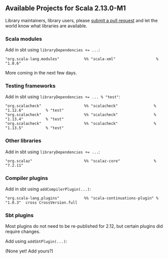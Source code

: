## Available Projects for Scala 2.13.0-M1

Library maintainers, library users, please [submit a pull request](https://github.com/scala/make-release-notes/edit/2.13.x/projects-2.13.md) and let the world know what libraries are available.

<!--
### Scaladex

Scaladex, the index of Scala libraries, now offers searching by target version:

* [Scala modules for 2.13.0-M1](https://index.scala-lang.org/search?q=keywords:scala-module)
* [Testing frameworks for 2.13.0-M1](https://index.scala-lang.org/search?q=targets%3Ascala_2.13.0-M1+AND+keywords%3Atesting)
* [Other libraries for 2.13.0-M1](https://index.scala-lang.org/search?q=targets%3Ascala_2.13.0-M1)
* [Compiler plugins for 2.13.0-M1](https://index.scala-lang.org/search?q=keywords%3Acompiler-plugin+AND+targets%3Ascala_2.13.0-M1)
* [Sbt plugins for 2.13.0-M1](https://index.scala-lang.org/search?q=keywords%3Asbt-plugin+AND+targets%3Ascala_2.13.0-M1)
-->

### Scala modules

Add in sbt using `libraryDependencies += ...`:

    "org.scala-lang.modules"           %% "scala-xml"                  % "1.0.6"

More coming in the next few days.

### Testing frameworks

Add in sbt using `libraryDependencies += ... % "test"`:

    "org.scalacheck"                   %% "scalacheck"                % "1.12.6"          % "test"
    "org.scalacheck"                   %% "scalacheck"                % "1.13.4"          % "test"
    "org.scalacheck"                   %% "scalacheck"                % "1.13.5"          % "test"

### Other libraries

Add in sbt using `libraryDependencies += ...`:

    "org.scalaz"                       %% "scalaz-core"               % "7.2.11"

### Compiler plugins

Add in sbt using `addCompilerPlugin(...)`:

    "org.scala-lang.plugins"           %% "scala-continuations-plugin" % "1.0.3"  cross CrossVersion.full

### Sbt plugins

Most plugins do not need to be re-published for 2.12, but certain plugins did require changes.

Add using `addSbtPlugin(...)`:

(None yet! Add yours?)

<!--
    "org.scala-js"                     % "sbt-scalajs"                % "0.6.13"
-->

<!--
### Pending

You can subscribe to these tickets to find out when a library you want becomes available:
-->

